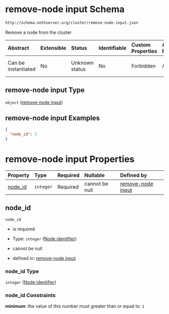 # remove-node input Schema

```txt
http://schema.nethserver.org/cluster/remove-node-input.json
```

Remove a node from the cluster

| Abstract            | Extensible | Status         | Identifiable | Custom Properties | Additional Properties | Access Restrictions | Defined In                                                                      |
| :------------------ | :--------- | :------------- | :----------- | :---------------- | :-------------------- | :------------------ | :------------------------------------------------------------------------------ |
| Can be instantiated | No         | Unknown status | No           | Forbidden         | Allowed               | none                | [remove-node-input.json](cluster/remove-node-input.json "open original schema") |

## remove-node input Type

`object` ([remove-node input](remove-node-input.md))

## remove-node input Examples

```json
{
  "node_id": 3
}
```

# remove-node input Properties

| Property             | Type      | Required | Nullable       | Defined by                                                                                                                                             |
| :------------------- | :-------- | :------- | :------------- | :----------------------------------------------------------------------------------------------------------------------------------------------------- |
| [node\_id](#node_id) | `integer` | Required | cannot be null | [remove-node input](remove-node-input-properties-node-identifier.md "http://schema.nethserver.org/cluster/remove-node-input.json#/properties/node_id") |

## node\_id



`node_id`

* is required

* Type: `integer` ([Node identifier](remove-node-input-properties-node-identifier.md))

* cannot be null

* defined in: [remove-node input](remove-node-input-properties-node-identifier.md "http://schema.nethserver.org/cluster/remove-node-input.json#/properties/node_id")

### node\_id Type

`integer` ([Node identifier](remove-node-input-properties-node-identifier.md))

### node\_id Constraints

**minimum**: the value of this number must greater than or equal to: `1`
